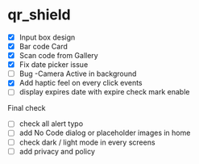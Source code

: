 # qr_shield

- [x] Input box design
- [x] Bar code Card
- [x] Scan code from Gallery
- [x] Fix date picker issue
- [ ] Bug -Camera Active in background
- [x] Add haptic feel on every click events
- [ ] display expires date with expire check mark enable

Final check

- [ ] check all alert typo
- [ ] add No Code dialog or placeholder images in home
- [ ] check dark / light mode in every screens
- [ ] add privacy and policy
